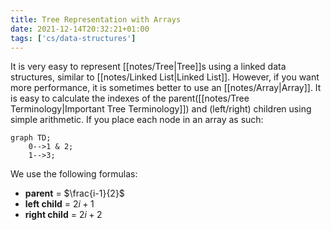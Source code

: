 ```yaml
---
title: Tree Representation with Arrays
date: 2021-12-14T20:32:21+01:00
tags: ['cs/data-structures']
---
```

It is very easy to represent [[notes/Tree|Tree]]s using a linked data structures, similar to [[notes/Linked List|Linked List]]. However, if you want more performance, it is sometimes better to use an [[notes/Array|Array]]. It is easy to calculate the indexes of the parent([[notes/Tree Terminology|Important Tree Terminology]]) and (left/right) children using simple arithmetic. If you place each node in an array as such:

```mermaid
graph TD;
	0-->1 & 2;
	1-->3;
```

We use the following formulas:
* **parent** = $\frac{i-1}{2}$
* **left child** = $2i + 1$
* **right child** = $2i + 2$